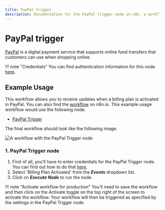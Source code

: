 ```yaml
---
title: PayPal trigger
description: Documentation for the PayPal trigger node in n8n, a workflow automation platform. Includes details of operations and configuration, and links to examples and credentials information.
---
```


# PayPal trigger

[PayPal](https://paypal.com) is a digital payment service that supports online fund transfers that customers can use when shopping online.

!!! note "Credentials"
    You can find authentication information for this node [here](/integrations/builtin/credentials/paypal/).


## Example Usage

This workflow allows you to receive updates when a billing plan is activated in PayPal. You can also find the [workflow](https://n8n.io/workflows/653) on n8n.io. This example usage workflow would use the following node.

- [PayPal Trigger]()

The final workflow should look like the following image.

![A workflow with the PayPal Trigger node](/_images/integrations/builtin/trigger-nodes/paypaltrigger/workflow.png)

### 1. PayPal Trigger node

1. First of all, you'll have to enter credentials for the PayPal Trigger node. You can find out how to do that [here](/integrations/builtin/credentials/paypal/).
2. Select 'Billing Plan Activated' from the ***Events*** dropdown list.
3. Click on ***Execute Node*** to run the node.

!!! note "Activate workflow for production"
    You'll need to save the workflow and then click on the Activate toggle on the top right of the screen to activate the workflow. Your workflow will then be triggered as specified by the settings in the PayPal Trigger node.


